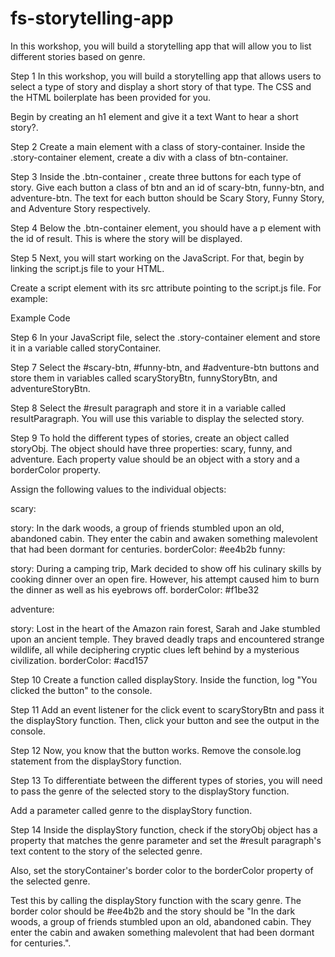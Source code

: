 # fs-storytelling-app

In this workshop, you will build a storytelling app that will allow you to list different stories based on genre.

Step 1
In this workshop, you will build a storytelling app that allows users to select a type of story and display a short story of that type. The CSS and the HTML boilerplate has been provided for you.

Begin by creating an h1 element and give it a text Want to hear a short story?.

Step 2
Create a main element with a class of story-container. Inside the .story-container element, create a div with a class of btn-container.

Step 3
Inside the .btn-container , create three buttons for each type of story. Give each button a class of btn and an id of scary-btn, funny-btn, and adventure-btn. The text for each button should be Scary Story, Funny Story, and Adventure Story respectively.

Step 4
Below the .btn-container element, you should have a p element with the id of result. This is where the story will be displayed.

Step 5
Next, you will start working on the JavaScript. For that, begin by linking the script.js file to your HTML.

Create a script element with its src attribute pointing to the script.js file. For example:

Example Code
<script src="path-to-javascript-file.js"></script>

Step 6
In your JavaScript file, select the .story-container element and store it in a variable called storyContainer.

Step 7
Select the #scary-btn, #funny-btn, and #adventure-btn buttons and store them in variables called scaryStoryBtn, funnyStoryBtn, and adventureStoryBtn.

Step 8
Select the #result paragraph and store it in a variable called resultParagraph. You will use this variable to display the selected story.

Step 9
To hold the different types of stories, create an object called storyObj. The object should have three properties: scary, funny, and adventure. Each property value should be an object with a story and a borderColor property.

Assign the following values to the individual objects:

scary:

story: In the dark woods, a group of friends stumbled upon an old, abandoned cabin. They enter the cabin and awaken something malevolent that had been dormant for centuries.
borderColor: #ee4b2b
funny:

story: During a camping trip, Mark decided to show off his culinary skills by cooking dinner over an open fire. However, his attempt caused him to burn the dinner as well as his eyebrows off.
borderColor: #f1be32

adventure:

story: Lost in the heart of the Amazon rain forest, Sarah and Jake stumbled upon an ancient temple. They braved deadly traps and encountered strange wildlife, all while deciphering cryptic clues left behind by a mysterious civilization.
borderColor: #acd157

Step 10
Create a function called displayStory. Inside the function, log "You clicked the button" to the console.

Step 11
Add an event listener for the click event to scaryStoryBtn and pass it the displayStory function. Then, click your button and see the output in the console.

Step 12
Now, you know that the button works. Remove the console.log statement from the displayStory function.

Step 13
To differentiate between the different types of stories, you will need to pass the genre of the selected story to the displayStory function.

Add a parameter called genre to the displayStory function.

Step 14
Inside the displayStory function, check if the storyObj object has a property that matches the genre parameter and set the #result paragraph's text content to the story of the selected genre.

Also, set the storyContainer's border color to the borderColor property of the selected genre.

Test this by calling the displayStory function with the scary genre. The border color should be #ee4b2b and the story should be "In the dark woods, a group of friends stumbled upon an old, abandoned cabin. They enter the cabin and awaken something malevolent that had been dormant for centuries.".
